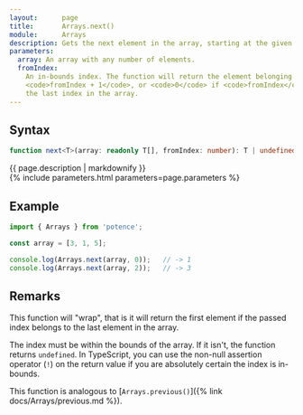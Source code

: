 ```yaml
---
layout:      page
title:       Arrays.next()
module:      Arrays
description: Gets the next element in the array, starting at the given index.
parameters:
  array: An array with any number of elements.
  fromIndex:
    An in-bounds index. The function will return the element belonging to
    <code>fromIndex + 1</code>, or <code>0</code> if <code>fromIndex</code> is
    the last index in the array.
---
```

## Syntax

```ts
function next<T>(array: readonly T[], fromIndex: number): T | undefined
```

<div class="description">{{ page.description | markdownify }}</div>
{% include parameters.html parameters=page.parameters %}

## Example

```ts
import { Arrays } from 'potence';

const array = [3, 1, 5];

console.log(Arrays.next(array, 0));   // -> 1
console.log(Arrays.next(array, 2));   // -> 3
```

## Remarks

This function will "wrap", that is it will return the first element if the
passed index belongs to the last element in the array.

The index must be within the bounds of the array. If it isn't, the function
returns `undefined`. In TypeScript, you can use the non-null assertion operator
(`!`) on the return value if you are absolutely certain the index is in-bounds.

This function is analogous to [`Arrays.previous()`]({% link
docs/Arrays/previous.md %}).
